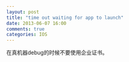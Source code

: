 ```yaml
---
layout: post
title: "time out waiting for app to launch"
date: 2013-06-07 16:00
comments: true
categories: IOS
---
```

<p>
在真机器debug的时候不要使用企业证书。
</p>
